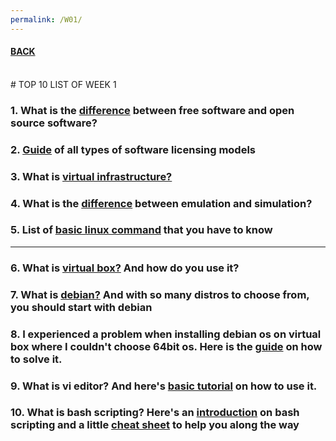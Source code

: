 ```yaml
---
permalink: /W01/
---
```


#### [BACK](../)
<br>
# TOP 10 LIST OF WEEK 1

### 1. What is the [difference](https://opensource.com/article/17/11/open-source-or-free-software) between free software and open source software?
### 2. [Guide](https://www.10duke.com/software-licensing-models/) of all types of software licensing models
### 3. What is [virtual infrastructure?](https://www.techopedia.com/definition/30459/virtual-infrastructure)
### 4. What is the [difference](https://www3.technologyevaluation.com/sd/category/virtualization-virtual-machine/articles/virtualization-vs-emulation-vs-simulation) between emulation and simulation?
### 5. List of [basic linux command](https://www.guru99.com/must-know-linux-commands.html) that you have to know

<hr>

### 6. What is [virtual box?](https://www.makeuseof.com/tag/how-to-use-virtualbox/) And how do you use it?
### 7. What is [debian?](https://www.makeuseof.com/tag/reasons-choose-debian-linux/) And with so many distros to choose from, you should start with debian
### 8. I experienced a problem when installing debian os on virtual box where I couldn't choose 64bit os. Here is the [guide](https://appuals.com/fix-virtualbox-not-showing-64-bit-windows-10/) on how to solve it.
### 9. What is vi editor? And here's [basic tutorial](https://www.guru99.com/the-vi-editor.html) on how to use it.
### 10. What is bash scripting? Here's an [introduction](https://medium.com/easyread/berkenalan-dengan-bash-scripting-part-1-f64a44ce625d) on bash scripting and a little [cheat sheet](https://devhints.io/bash) to help you along the way

